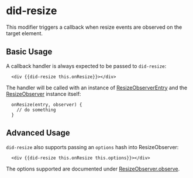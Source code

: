 # did-resize

This modifier triggers a callback when resize events are observed on the target element.

## Basic Usage

A callback handler is always expected to be passed to `did-resize`:

```handlebars{data-execute=false}
  <div {{did-resize this.onResize}}></div>
```

The handler will be called with an instance of [ResizeObserverEntry](https://developer.mozilla.org/en-US/docs/Web/API/ResizeObserverEntry)
and the [ResizeObserver](https://developer.mozilla.org/en-US/docs/Web/API/ResizeObserver/ResizeObserver) instance itself:

```javascript{data-execute=false}
  onResize(entry, observer) {
    // do something
  }
```

## Advanced Usage

`did-resize` also supports passing an `options` hash into ResizeObserver:

```handlebars{data-execute=false}
  <div {{did-resize this.onResize this.options}}></div>
```

The options supported are documented under [ResizeObserver.observe](https://developer.mozilla.org/en-US/docs/Web/API/ResizeObserver/observe).
